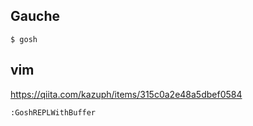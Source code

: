 ## Gauche

`$ gosh`

## vim

https://qiita.com/kazuph/items/315c0a2e48a5dbef0584

`:GoshREPLWithBuffer`
